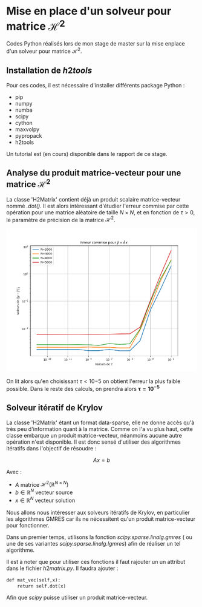 # Mise en place d'un solveur pour matrice $\mathcal{H} ^ 2$

Codes Python réalisés lors de mon stage de master sur la mise enplace d'un solveur pour matrice $\mathcal{H}^2$.

## Installation de $h2tools$

Pour ces codes, il est nécessaire d'installer différents package Python :

* pip 
* numpy
* numba
* scipy
* cython
* maxvolpy
* pypropack
* h2tools

Un tutorial est (en cours) disponible dans le rapport de ce stage.



## Analyse du produit matrice-vecteur pour une matrice $\mathcal{H} ^ 2$

La classe 'H2Matrix' contient déjà un produit scalaire matrice-vecteur nommé *.dot()*. Il est alors intéressant d'étudier l'erreur commise par cette opération pour une matrice aléatoire de taille $N \times N$, et en fonction de $\tau > 0$, le paramètre de précision de la matrice $\mathcal{H}^2$.


![erreur_mat_vec](./Images/Err_Prod_Mat_Vec_log_N.png)

On lit alors qu'en choisissant $\tau < 10{-5}$ on obtient l'erreur la plus faible possible. Dans le reste des calculs, on prendra alors $\mathbf{\tau = 10^{-5}}$ 

## Solveur itératif de Krylov

La classe 'H2Matrix' étant un format data-sparse, elle ne donne accès qu'à très peu d'information quant à la matrice. Comme on l'a vu plus haut, cette classe embarque un produit matrice-vecteur, néanmoins aucune autre opération n'est disponible. Il est donc sensé d'utiliser des algorithmes itératifs dans l'objectif de résoudre :

$$ Ax = b $$

Avec :
* $A$ matrice $\mathcal{H} ^ 2 (\mathbb{R} ^ {N \times N})$
* $b\in\mathbb{R} ^ {N }$ vecteur source 
* $x\in\mathbb{R} ^ {N }$ vecteur solution

Nous allons nous intéresser aux solveurs itératifs de Krylov, en particulier les algorithmes GMRES car ils ne nécessitent qu'un produit matrice-vecteur pour fonctionner.

Dans un premier temps, utilisons la fonction *scipy.sparse.linalg.gmres* ( ou une de ses variantes *scipy.sparse.linalg.lgmres*) afin de réaliser un tel algorithme.

Il est à noter que pour utiliser ces fonctions il faut rajouter un un attribut dans le fichier $h2matrix.py$. Il faudra ajouter :

```
def mat_vec(self,x):
	return self.dot(x)
```

Afin que *scipy* puisse utiliser un produit matrice-vecteur.
